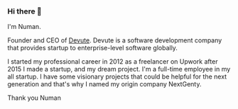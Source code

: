 ### Hi there 👋
I'm Numan.

Founder and CEO of <a href="https://www.devute.com" target="_blank">Devute</a>. Devute is a software development company that provides startup to enterprise-level software globally.


I started my professional career in 2012 as a freelancer on Upwork after 2015 I made a startup, and my dream project. I'm a full-time employee in my all startup. I have some visionary projects that could be helpful for the next generation and that's why I named my origin company NextGenty.

Thank you
Numan

